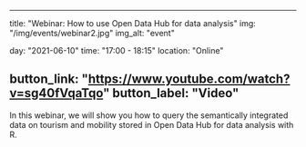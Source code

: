 <!--
SPDX-FileCopyrightText: NOI Techpark <digital@noi.bz.it>

SPDX-License-Identifier: CC0-1.0
-->

---
title: "Webinar: How to use Open Data Hub for data analysis"
img: "/img/events/webinar2.jpg"
img_alt: "event"

day: "2021-06-10"
time: "17:00 - 18:15"
location: "Online"

button_link: "https://www.youtube.com/watch?v=sg40fVqaTqo"
button_label: "Video"
---

In this webinar, we will show you how to query the semantically integrated data on tourism and mobility stored in Open Data Hub for data analysis with R.